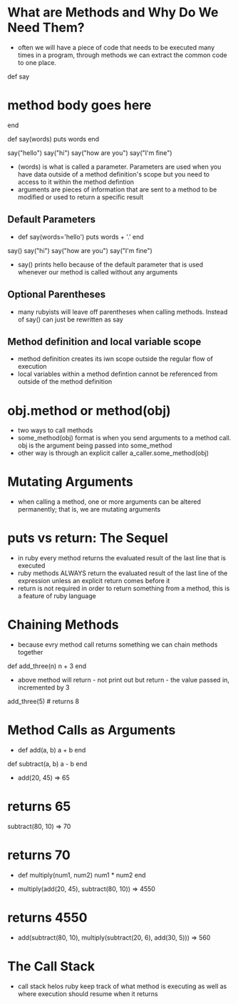 # What are Methods and Why Do We Need Them?
- often we will have a piece of code that needs to be executed many times in a program, through methods we can extract the common code to one place.

def say
  # method body goes here
end

def say(words)
  puts words
end

say("hello")
say("hi")
say("how are you")
say("I'm fine")

- (words) is what is called a parameter. Parameters are used when you have data outside of a method definition's scope but you need to access to it within the method defintion
- arguments are pieces of information that are sent to a method to be modified or used to return a specific result

## Default Parameters
- def say(words='hello')
  puts words + '.'
end

say()
say("hi")
say("how are you")
say("I'm fine")

- say() prints hello because of the default parameter that is used whenever our method is called without any arguments

## Optional Parentheses
- many rubyists will leave off parentheses when calling methods. Instead of say() can just be rewritten as say

## Method definition and local variable scope
- method definition creates its iwn scope outside the regular flow of execution
- local variables within a method defintion cannot be referenced from outside of the method definition

# obj.method or method(obj)
- two ways to call methods 
- some_method(obj) format is when you send arguments to a method call. obj is the argument being passed into some_method
- other way is through an explicit caller a_caller.some_method(obj)


# Mutating Arguments
- when calling a method, one or more arguments can be altered permanently; that is, we are mutating arguments


# puts vs return: The Sequel
- in ruby every method returns the evaluated result of the last line that is executed
- ruby methods ALWAYS return the evaluated result of the last line of the expression unless an explicit return comes before it
- return is not required in order to return something from a method, this is a feature of ruby language

# Chaining Methods
- because evry method call returns something we can chain methods together

def add_three(n)
  n + 3
end

- above method will return - not print out but return - the value passed in, incremented by 3

add_three(5)        # returns 8

# Method Calls as Arguments
- def add(a, b)
  a + b
end

def subtract(a, b)
  a - b
end

- add(20, 45)
=> 65
# returns 65

subtract(80, 10)
=> 70
# returns 70
- def multiply(num1, num2)
  num1 * num2
end

- multiply(add(20, 45), subtract(80, 10))
=> 4550
# returns 4550

- add(subtract(80, 10), multiply(subtract(20, 6), add(30, 5)))
=> 560

# The Call Stack
- call stack helos ruby keep track of what method is executing as well as where execution should resume when it returns

